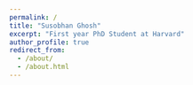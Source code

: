 ```yaml
---
permalink: /
title: "Susobhan Ghosh"
excerpt: "First year PhD Student at Harvard"
author_profile: true
redirect_from: 
  - /about/
  - /about.html
---
```


